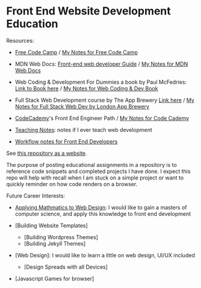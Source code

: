 # Front End Website Development Education

Resources: 

- [Free Code Camp](https://www.freecodecamp.org) / [My Notes for Free Code Camp](https://githubtocolab.com/LaurenC2022/web-dev-edu/blob/main/notebooks/fcc-responsivewebdesign.ipynb)

- MDN Web Docs: [Front-end web developer Guide](https://developer.mozilla.org/en-US/docs/Learn/Front-end_web_developer) / [My Notes for MDN Web Docs](https://githubtocolab.com/LaurenC2022/web-dev-edu/blob/main/notebooks/mdn_front_end_web_dev_path.ipynb)

- Web Coding & Development For Dummies a book by Paul McFedries: [Link to Book here](https://www.paulmcfedries.com/books/book.php?title=web-coding-dev-aio-fd) / [My Notes for Web Coding & Dev Book](https://githubtocolab.com/LaurenC2022/web-dev-edu/blob/main/notebooks/web-coding-and-development-paul-mcfedries.ipynb)

- Full Stack Web Development course by The App Brewery [Link here](https://appbrewery.com/p/the-complete-web-development-course) / [My Notes for Full Stack Web Dev by London App Brewery](https://githubtocolab.com/LaurenC2022/web-dev-edu/blob/main/notebooks/full-stack-web-by-london-app-brewery.ipynb)

- [CodeCademy](https://www.codecademy.com)'s Front End Engineer Path / [My Notes for Code Cademy](https://githubtocolab.com/LaurenC2022/web-dev-edu/blob/main/notebooks/code-cademy-front-end-engineer-path.ipynb)

- [Teaching Notes](https://githubtocolab.com/LaurenC2022/web-dev-edu/blob/main/notebooks/teaching-notes.ipynb): notes if I ever teach web development

- [Workflow notes for Front End Developers](https://githubtocolab.com/LaurenC2022/web-dev-edu/blob/main/notebooks/workflow-notes.ipynb)

See [this repository as a website](https://laurenc2022.github.io/web-dev-edu/). 

The purpose of posting educational assignments in a repository is to reference code snippets and completed projects I have done. I expect this repo will help with recall when I am stuck on a simple project or want to quickly reminder on how code renders on a browser. 

Future Career Interests: 

- [Applying Mathmatics to Web Design](https://www.smashingmagazine.com/2010/02/applying-mathematics-to-web-design/): I would like to gain a masters of computer science, and apply this knowledge to front end development 

- [Building Website Templates]
    - [Building Wordpress Themes]
    - [Building Jekyll Themes]

- [Web Design]: I would like to learn a little on web design, UI/UX included 
    - [Design Spreads with all Devices]

- [Javascript Games for browser]